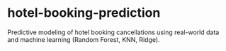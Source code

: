 # hotel-booking-prediction
Predictive modeling of hotel booking cancellations using real-world data and machine learning (Random Forest, KNN, Ridge).

